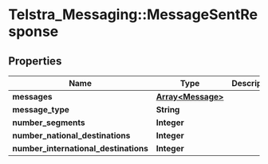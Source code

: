 # Telstra_Messaging::MessageSentResponse

## Properties
Name | Type | Description | Notes
------------ | ------------- | ------------- | -------------
**messages** | [**Array&lt;Message&gt;**](Message.md) |  | 
**message_type** | **String** |  | 
**number_segments** | **Integer** |  | 
**number_national_destinations** | **Integer** |  | [optional] 
**number_international_destinations** | **Integer** |  | [optional] 


